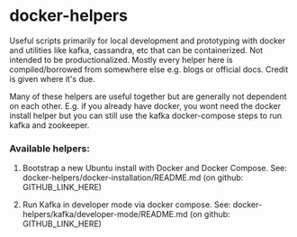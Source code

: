 # docker-helpers
Useful scripts primarily for local development and prototyping with docker and utilities like kafka, cassandra, etc that can be containerized.
Not intended to be productionalized. Mostly every helper here is compiled/borrowed from somewhere else e.g. blogs or official docs. Credit is given
 where it's
 due.
 
 Many of these helpers are useful together but are generally not dependent on each other. E.g. if you already have docker, you wont need the docker
  install helper but you can still use the kafka docker-compose steps to run kafka and zookeeper.

### Available helpers:

1. Bootstrap a new Ubuntu install with Docker and Docker Compose. See: docker-helpers/docker-installation/README.md (on github: GITHUB_LINK_HERE)

2. Run Kafka in developer mode via docker compose. See: docker-helpers/kafka/developer-mode/README.md (on github: GITHUB_LINK_HERE)


